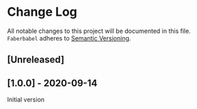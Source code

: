 # Change Log
All notable changes to this project will be documented in this file.
`Faberbabel` adheres to [Semantic Versioning](http://semver.org/).

## [Unreleased]

## [1.0.0] - 2020-09-14

Initial version
